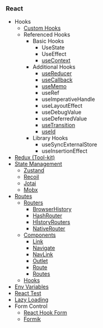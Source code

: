 ### React

- Hooks
  - [Custom Hooks](https://github.com/ridvandmrc/Self-Learning/tree/main/react/Hooks/cutom_hooks)
  - Referenced Hooks
    - Basic Hooks
      - UseState
      - UseEffect
      - [useContext](https://github.com/ridvandmrc/Self-Learning/tree/main/react/Hooks/hooks_api_reference/useContext)
    - Additional Hooks
      - [useReducer](https://github.com/ridvandmrc/Self-Learning/tree/main/react/Hooks/hooks_api_reference/useReducer)
      - [useCallback](https://github.com/ridvandmrc/Self-Learning/tree/main/react/Hooks/hooks_api_reference/useCallback)
      - [useMemo](https://github.com/ridvandmrc/Self-Learning/tree/main/react/Hooks/hooks_api_reference/useMemo)
      - useRef
      - useImperativeHandle
      - useLayoutEffect
      - useDebugValue
      - useDeferredValue
      - [useTransition](https://github.com/ridvandmrc/Self-Learning/tree/main/react/Hooks/hooks_api_reference/useTransition)
      - [useId](https://github.com/ridvandmrc/Self-Learning/tree/main/react/Hooks/hooks_api_reference/useId)
    - Library Hooks
      - useSyncExternalStore
      - useInsertionEffect
- [Redux (Tool-kit)](https://github.com/ridvandmrc/Self-Learning/tree/main/react/Redux-Toolkit)
- [State Management](https://github.com/ridvandmrc/Self-Learning/tree/main/react/State-Management)
  - [Zustand](https://github.com/ridvandmrc/Self-Learning/tree/main/react/State-Management/Zustand)
  - [Recoil](https://github.com/ridvandmrc/Self-Learning/tree/main/react/State-Management/Recoil)
  - [Jotai](https://github.com/ridvandmrc/Self-Learning/tree/main/react/State-Management/Jotai)
  - [Mobx](https://github.com/ridvandmrc/Self-Learning/tree/main/react/State-Management/Mobx)
- [Routes](https://github.com/ridvandmrc/Self-Learning/tree/main/react/Routes)
  - [Routers]()
    - [BrowserHistory](https://github.com/ridvandmrc/Self-Learning/tree/main/react/Routes/Routers/BrowserRouter)
    - [HashRouter](https://github.com/ridvandmrc/Self-Learning/tree/main/react/Routes/Routers/HashRouter)
    - [HİstoryRouters](https://github.com/ridvandmrc/Self-Learning/tree/main/react/Routes/Routers/HistoryRouters)
    - [NativeRouter](https://github.com/ridvandmrc/Self-Learning/tree/main/react/Routes/Routers/NativeRouter)
  - [Components](#)
    - [Link](https://github.com/ridvandmrc/Self-Learning/tree/main/react/Routes/Components/Link)
    - [Navigate](https://github.com/ridvandmrc/Self-Learning/tree/main/react/Routes/Components/Navigate)
    - [NavLink](https://github.com/ridvandmrc/Self-Learning/tree/main/react/Routes/Components/NavLink)
    - [Outlet](https://github.com/ridvandmrc/Self-Learning/tree/main/react/Routes/Components/Outlet)
    - [Route](https://github.com/ridvandmrc/Self-Learning/tree/main/react/Routes/Components/Route)
    - [Routes](https://github.com/ridvandmrc/Self-Learning/tree/main/react/Routes/Components/Routes)
  - [Hooks](https://github.com/ridvandmrc/Self-Learning/tree/main/react/Routes/Hooks)
- [Env Variables](https://github.com/ridvandmrc/Self-Learning/tree/main/react/Env-Variable)
- [React Test](https://github.com/ridvandmrc/Self-Learning/tree/main/react/test)
- [Lazy Loading](https://github.com/ridvandmrc/Self-Learning/tree/main/react/lazy)
- Form Control
  - [React Hook Form](https://github.com/ridvandmrc/Self-Learning/tree/main/react/Form-Control/Hook-Form)
  - [Formik](https://github.com/ridvandmrc/Self-Learning/tree/main/react/Form-Control/Formik)

